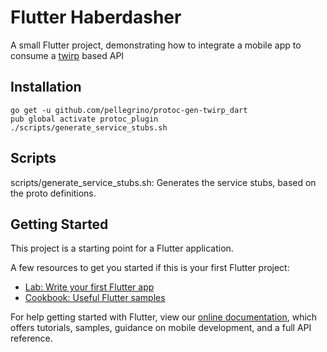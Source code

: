 # Flutter Haberdasher

A small Flutter project, demonstrating how to integrate a mobile app to consume a [twirp](https://github.com/twitchtv/twirp) based API

## Installation

```
go get -u github.com/pellegrino/protoc-gen-twirp_dart
pub global activate protoc_plugin
./scripts/generate_service_stubs.sh
```

## Scripts

scripts/generate_service_stubs.sh: Generates the service stubs, based on the proto definitions.

## Getting Started

This project is a starting point for a Flutter application.

A few resources to get you started if this is your first Flutter project:

- [Lab: Write your first Flutter app](https://flutter.dev/docs/get-started/codelab)
- [Cookbook: Useful Flutter samples](https://flutter.dev/docs/cookbook)

For help getting started with Flutter, view our
[online documentation](https://flutter.dev/docs), which offers tutorials,
samples, guidance on mobile development, and a full API reference.
